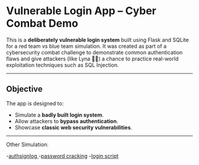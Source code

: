 #  Vulnerable Login App – Cyber Combat Demo

This is a **deliberately vulnerable login system** built using Flask and SQLite for a red team vs blue team simulation. It was created as part of a cybersecurity combat challenge to demonstrate common authentication flaws and give attackers (like Lyna 🕵️‍♀️) a chance to practice real-world exploitation techniques such as SQL Injection.

---

##  Objective

The app is designed to:
- Simulate a **badly built login system**.
- Allow attackers to **bypass authentication**.
- Showcase **classic web security vulnerabilities**.

---

Other Simulation: 

-[authsignlog ](https://github.com/aasmaa01/authsignlog)
-[password cracking](https://github.com/aasmaa01/password-cracking-simulations)
-[login script](https://github.com/aasmaa01/Login-Script-with-Lockout-System)
